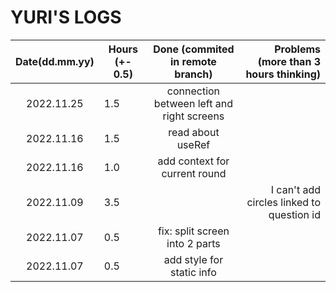 # YURI'S LOGS

| Date(dd.mm.yy) | Hours (+- 0.5) |     Done (commited in remote branch)      |     Problems (more than 3 hours thinking) |
| :------------: | -------------- | :---------------------------------------: | ----------------------------------------: |
|   2022.11.25   | 1.5            | connection between left and right screens |                                           |
|   2022.11.16   | 1.5            |             read about useRef             |                                           |
|   2022.11.16   | 1.0            |       add context for current round       |                                           |
|   2022.11.09   | 3.5            |                                           | I can't add circles linked to question id |
|   2022.11.07   | 0.5            |      fix: split screen into 2 parts       |                                           |
|   2022.11.07   | 0.5            |         add style for static info         |                                           |
